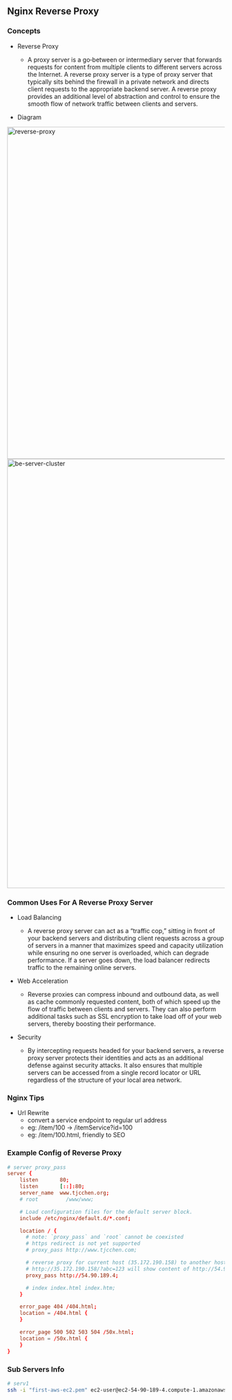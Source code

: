 ## Nginx Reverse Proxy

### Concepts

- Reverse Proxy
  - A proxy server is a go‑between or intermediary server that forwards requests for content from multiple clients to different servers across the Internet. A reverse proxy server is a type of proxy server that typically sits behind the firewall in a private network and directs client requests to the appropriate backend server. A reverse proxy provides an additional level of abstraction and control to ensure the smooth flow of network traffic between clients and servers.
 
- Diagram

<img width="768" alt="reverse-proxy" src="https://github.com/tjcchen/nginx-best-practice/assets/6133656/b3036472-28f6-498c-9598-e7259bfbe986">


<img width="993" alt="be-server-cluster" src="https://github.com/tjcchen/nginx-best-practice/assets/6133656/7adf1a42-45d0-4cb4-9b2d-21949e642980">


### Common Uses For A Reverse Proxy Server

- Load Balancing
  - A reverse proxy server can act as a “traffic cop,” sitting in front of your backend servers and distributing client requests across a group of servers in a manner that maximizes speed and capacity utilization while ensuring no one server is overloaded, which can degrade performance. If a server goes down, the load balancer redirects traffic to the remaining online servers.

- Web Acceleration
  - Reverse proxies can compress inbound and outbound data, as well as cache commonly requested content, both of which speed up the flow of traffic between clients and servers. They can also perform additional tasks such as SSL encryption to take load off of your web servers, thereby boosting their performance.

- Security
  - By intercepting requests headed for your backend servers, a reverse proxy server protects their identities and acts as an additional defense against security attacks. It also ensures that multiple servers can be accessed from a single record locator or URL regardless of the structure of your local area network.

### Nginx Tips

- Url Rewrite
  - convert a service endpoint to regular url address
  - eg: /item/100 -> /itemService?id=100
  - eg: /item/100.html, friendly to SEO


### Example Config of Reverse Proxy
```conf
# server proxy_pass
server {
    listen       80;
    listen       [::]:80;
    server_name  www.tjcchen.org;
    # root         /www/www;

    # Load configuration files for the default server block.
    include /etc/nginx/default.d/*.conf;

    location / {
      # note: `proxy_pass` and `root` cannot be coexisted
      # https redirect is not yet supported
      # proxy_pass http://www.tjcchen.com;

      # reverse proxy for current host (35.172.190.158) to another host (54.90.189.4)
      # http://35.172.190.158/?abc=123 will show content of http://54.90.189.4
      proxy_pass http://54.90.189.4;

      # index index.html index.htm;
    }

    error_page 404 /404.html;
    location = /404.html {
    }

    error_page 500 502 503 504 /50x.html;
    location = /50x.html {
    }
}
```

### Sub Servers Info
```bash
# serv1
ssh -i "first-aws-ec2.pem" ec2-user@ec2-54-90-189-4.compute-1.amazonaws.com


```

